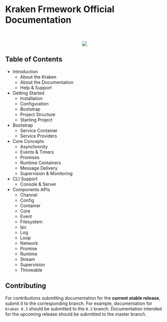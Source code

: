 # Kraken Frmework Official Documentation

<br>
<p align="center">
<img src="https://avatars2.githubusercontent.com/u/15938282?v=3&s=150" />
</p>

## Table of Contents

- Introduction
    - About the Kraken
    - About the Documentation
    - Help & Support
- Getting Started
    - Installation
    - Configuration
    - Bootstrap
    - Project Structure
    - Starting Project
- Bootstrap
    - Service Container
    - Service Providers
- Core Concepts
    - Asynchronity
    - Events & Timers
    - Promises
    - Runtime Containers
    - Message Delivery
    - Supervision & Monitoring
- CLI Support
    - Console & Server
- Components APIs
    - Channel
    - Config
    - Container
    - Core
    - Event
    - Filesystem
    - Ipc
    - Log
    - Loop
    - Network
    - Promise
    - Runtime
    - Stream
    - Supervision
    - Throwable

## Contributing

For contributions submitting documentation for the **current stable release**, submit it to the corresponding branch. For example, documentation for `Kraken 0.3` should be submitted to the `0.3` branch. Documentation intended for the upcoming release should be submitted to the master branch.
